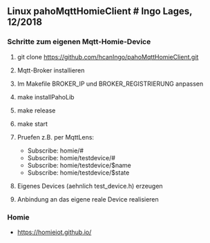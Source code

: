 ## Linux pahoMqttHomieClient                   # Ingo Lages, 12/2018

### Schritte zum eigenen Mqtt-Homie-Device

1. git clone https://github.com/hcanIngo/pahoMqttHomieClient.git

2. Mqtt-Broker installieren

3. Im Makefile BROKER_IP und BROKER_REGISTRIERUNG anpassen 

4. make installPahoLib

5. make release

6. make start

7. Pruefen z.B. per MqttLens: 
   - Subscribe:  homie/#
   - Subscribe:  homie/testdevice/#
   - Subscribe:  homie/testdevice/$name
   - Subscribe:  homie/testdevice/$state
    
8. Eigenes Devices (aehnlich test_device.h) erzeugen

9. Anbindung an das eigene reale Device realisieren

### Homie
- https://homieiot.github.io/
